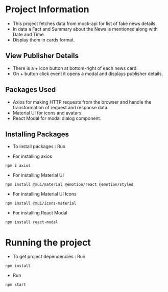 # Project Information

* This project fetches data from mock-api for list of fake news details.
* In data a Fact and Summary about the News is mentioned along with Date and Time.
* Display them in cards format.

## View Publisher Details
* There is a + icon button at bottom-right of each news card.
* On + button click event it opens a modal and displays publisher details.

## Packages Used
* Axios for making HTTP requests from the browser and handle the transformation of request and response data.
* Material UI for icons and avatars.
* React Modal for modal dialog component.

## Installing Packages
* To install packages : Run

* For installing axios
```
npm i axios
```
* For installing Material UI
```
npm install @mui/material @emotion/react @emotion/styled
```
* For installing Material UI Icons
```
npm install @mui/icons-material
```
* For installing React Modal
```
npm install react-modal
```


# Running the project
* To get project dependencies :  Run 
```
npm install
```
* Run
```
npm start
```
